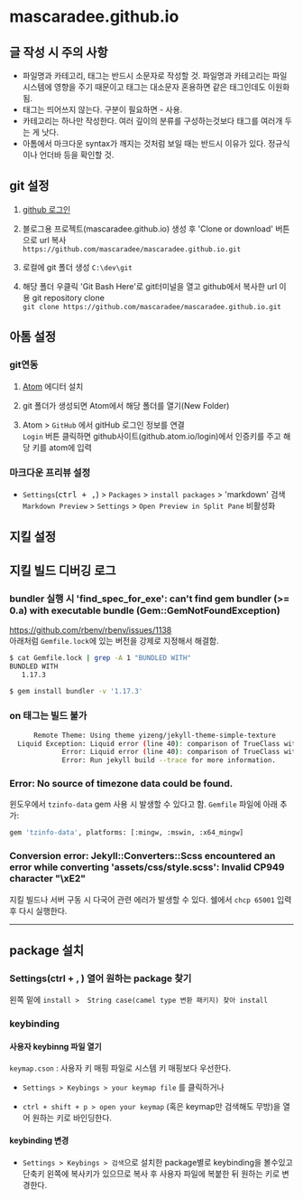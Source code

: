 # mascaradee.github.io

## 글 작성 시 주의 사항

 - 파일명과 카테고리, 태그는 반드시 소문자로 작성할 것. 파일명과 카테고리는 파일 시스템에 영향을 주기 때문이고 태그는 대소문자 혼용하면 같은 태그인데도 이원화됨.
 - 태그는 띄어쓰지 않는다. 구분이 필요하면 - 사용.
 - 카테고리는 하나만 작성한다. 여러 깊이의 분류를 구성하는것보다 태그를 여러개 두는 게 낫다.
 - 아톰에서 마크다운 syntax가 깨지는 것처럼 보일 때는 반드시 이유가 있다. 정규식이나 언더바 등을 확인할 것.

## git 설정

1. [github 로그인](https://github.com/mascaradee/)

2. 블로그용 프로젝트(mascaradee.github.io) 생성 후 'Clone or download' 버튼으로 url 복사  
`https://github.com/mascaradee/mascaradee.github.io.git`

4. 로컬에 git 폴더 생성
`C:\dev\git`

5. 해당 폴더 우클릭 'Git Bash Here'로 git터미널을 열고 github에서 복사한 url 이용 git repository clone  
`git clone https://github.com/mascaradee/mascaradee.github.io.git`


## 아톰 설정

### git연동

1. [Atom](https://atom.io/) 에디터 설치  

2. git 폴더가 생성되면 Atom에서 해당 폴더를 열기(New Folder)

3. Atom > `GitHub` 에서 gitHub 로그인 정보를 연결  
`Login` 버튼 클릭하면 github사이트(github.atom.io/login)에서 인증키를 주고 해당 키를 atom에 입력

### 마크다운 프리뷰 설정

- `Settings`(<kbd>ctrl + ,</kbd>) > `Packages` > `install packages` > 'markdown' 검색  
 `Markdown Preview` > `Settings` > `Open Preview in Split Pane` 비활성화

## 지킬 설정

## 지킬 빌드 디버깅 로그

### bundler 실행 시 'find_spec_for_exe': can't find gem bundler (>= 0.a) with executable bundle (Gem::GemNotFoundException)

https://github.com/rbenv/rbenv/issues/1138  
아래처럼 `Gemfile.lock`에 있는 버전을 강제로 지정해서 해결함.

```bash
$ cat Gemfile.lock | grep -A 1 "BUNDLED WITH"
BUNDLED WITH
   1.17.3

$ gem install bundler -v '1.17.3'
```

### on 태그는 빌드 불가

```bash
      Remote Theme: Using theme yizeng/jekyll-theme-simple-texture
  Liquid Exception: Liquid error (line 40): comparison of TrueClass with String failed in /_layouts/post.html
             Error: Liquid error (line 40): comparison of TrueClass with String failed
             Error: Run jekyll build --trace for more information.
```

### Error:  No source of timezone data could be found.

윈도우에서 `tzinfo-data` gem 사용 시 발생할 수 있다고 함. `Gemfile` 파일에 아래 추가:

```bash
gem 'tzinfo-data', platforms: [:mingw, :mswin, :x64_mingw]
```

###  Conversion error: Jekyll::Converters::Scss encountered an error while converting 'assets/css/style.scss': Invalid CP949 character "\xE2"

지킬 빌드나 서버 구동 시 다국어 관련 에러가 발생할 수 있다. 쉘에서 `chcp 65001` 입력 후 다시 실행한다.



---

## package 설치

### Settings(ctrl + , ) 열어 원하는 package 찾기

왼쪽 밑에 `install >  String case(camel type 변환 패키지) 찾아 install`

### keybinding

#### 사용자 keybinng 파일 열기

`keymap.cson` : 사용자 키 매핑 파일로 시스템 키 매핑보다 우선한다.

- `Settings > Keybings > your keymap file` 를 클릭하거나

- `ctrl + shift + p > open your keymap` (혹은 keymap만 검색해도 무방)을 열어 원하는 키로 바인딩한다.


#### keybinding 변경
- `Settings > Keybings > 검색`으로 설치한 package별로  keybinding을 볼수있고 단축키 왼쪽에 복사키가 있으므로 복사 후 사용자 파일에 복붙한 뒤 원하는 키로 변경한다.

